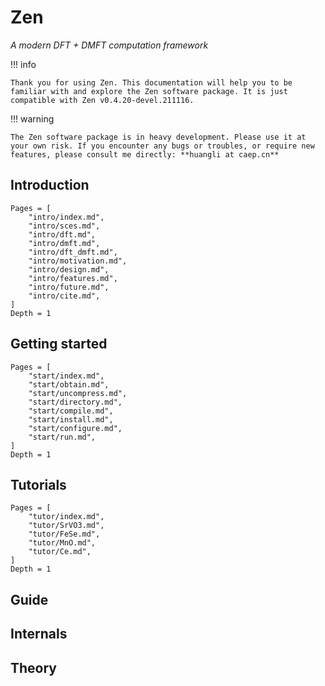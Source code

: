 # Zen

*A modern DFT + DMFT computation framework*

!!! info

    Thank you for using Zen. This documentation will help you to be familiar with and explore the Zen software package. It is just compatible with Zen v0.4.20-devel.211116.

!!! warning

    The Zen software package is in heavy development. Please use it at your own risk. If you encounter any bugs or troubles, or require new features, please consult me directly: **huangli at caep.cn**

## Introduction

```@contents
Pages = [
    "intro/index.md",
    "intro/sces.md",
    "intro/dft.md",
    "intro/dmft.md",
    "intro/dft_dmft.md",
    "intro/motivation.md",
    "intro/design.md",
    "intro/features.md",
    "intro/future.md",
    "intro/cite.md",
]
Depth = 1
```

## Getting started

```@contents
Pages = [
    "start/index.md",
    "start/obtain.md",
    "start/uncompress.md",
    "start/directory.md",
    "start/compile.md",
    "start/install.md",
    "start/configure.md",
    "start/run.md",
]
Depth = 1
```

## Tutorials

```@contents
Pages = [
    "tutor/index.md",
    "tutor/SrVO3.md",
    "tutor/FeSe.md",
    "tutor/MnO.md",
    "tutor/Ce.md",
]
Depth = 1
```

## Guide


## Internals


## Theory

